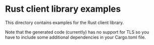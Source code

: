 # Rust client library examples

This directory contains examples for the Rust client library.

Note that the generated code (currently) has no support for TLS so you have to include some additional dependencies in your Cargo.toml file.
